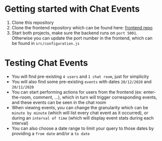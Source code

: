# Getting started with Chat Events
1. Clone this repository
2. Clone the frontend repository which can be found here: [frontend repo](https://github.com/Marc19/chatEvents-frontend/)
3. Start both projects, make sure the backend runs on `port 5001`. Otherwise you can update the port number in the frontend, which can be found in `src/configuration.js`

# Testing Chat Events
- You will find pre-existing `4 users` and `1 chat room`, just for simplicity
- You will also find some pre-existing `events` with dates `20/12/2020` and `20/11/2020`
- You can start performing actions for users from the frontend (ex: enter-the-room, comment, ...), which in turn will trigger corresponding events, and these events can be seen in the chat room
- When viewing events, you can change the granularity which can be `minute by minute` (which will list every chat event as it occurred), or during an `interval of time` (which will display event stats during each interval)
- You can also choose a date range to limit your query to those dates by providing a `from date` and/or a `to date`